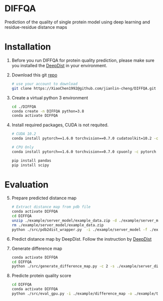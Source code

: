# DIFFQA
Prediction of the quality of single protein model using deep learning and residue-residue distance maps



# Installation
1. Before you run DIFFQA for protein quality prediction, please make sure you installed the [DeepDist](https://github.com/jianlin-cheng/DeepDist) in your environment.

2. Download this git [repo](https://github.com/jianlin-cheng/DIFFQA.git)
   ```bash
   # use your account to download
   git clone https://XiaoChen1992@github.com/jianlin-cheng/DIFFQA.git 
   ```

3. Create a virtual python 3 environment 

   ```bash
   cd ./DIFFQA
   conda create -n DIFFQA python=3.8
   conda activate DIFFQA
   ```

4. Install required packages, CUDA is not requited.

   ```bash   
   # CUDA 10.2
   conda install pytorch==1.6.0 torchvision==0.7.0 cudatoolkit=10.2 -c pytorch
   
   # CPU Only
   conda install pytorch==1.6.0 torchvision==0.7.0 cpuonly -c pytorch
   
   pip install pandas
   pip install scipy
   ```

# Evaluation
5. Prepare predicted distance map
   ```bash
   # Extract distance map from pdb file
   conda activate DIFFQA
   cd DIFFQA
   unzip ./example/server_model/example_data.zip -d ./example/server_model
   rm ./example/server_model/example_data.zip
   python ./src/pdb2dist_wrapper.py  -i ./example/server_model -f ./example/sequence/T0949.fasta -o ./example/server_distmap 
   ```
6. Predict distance map by DeepDist.
Follow the instruction by  [DeepDist](https://github.com/jianlin-cheng/DeepDist)

7. Generate difference map
   ```bash
   conda activate DIFFQA
   cd DIFFQA
   python ./src/generate_difference_map.py -c 2 -s ./example/server_distmap -p ./example/pred_distmap/T0949.txt -o ./example/difference_map
   ```

8. Predicte protein quality score
   ```bash
   cd DIFFQA
   conda activate DIFFQA
   python ./src/eval_gpu.py -i ./example/difference_map -o ./example/test_output -m ./pretrain-model/pretrain.pth
   ```